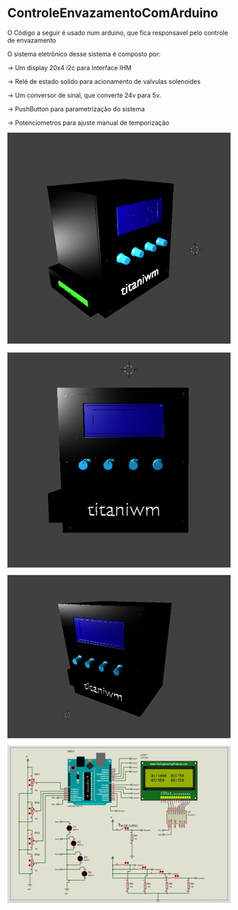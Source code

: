# ControleEnvazamentoComArduino


O Código a seguir é usado num arduino, que fica responsavel pelo controle de envazamento

O sistema eletrônico desse sistema é composto por:

-> Um display 20x4 i2c para Interface IHM

-> Relé de estado solido para acionamento de valvulas solenoides

-> Um conversor de sinal, que converte 24v para 5v.

-> PushButton para parametrização do sistema

-> Potenciometros para ajuste manual de temporização


<p align="center">
  <img src=https://raw.githubusercontent.com/pkaislan123/ControleEnvazamentoComArduino/main/1.png title="hover text">
</p>

<p align="center">
  <img src=https://raw.githubusercontent.com/pkaislan123/ControleEnvazamentoComArduino/main/2.png title="hover text">
</p>

<p align="center">
  <img src=https://raw.githubusercontent.com/pkaislan123/ControleEnvazamentoComArduino/main/3.png title="hover text">
</p>

<p align="center">
  <img src=https://raw.githubusercontent.com/pkaislan123/ControleEnvazamentoComArduino/main/esquematico.jpeg title="hover text">
</p>



